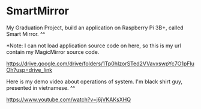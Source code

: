 # SmartMirror
My Graduation Project, build an application on Raspberry Pi 3B+, called Smart Mirror. ^^

*Note: I can not load application source code on here, so this is my url contain my MagicMirror source code.

https://drive.google.com/drive/folders/1Tp0hIzorSTed2VVavxswpYc7O1pFluOh?usp=drive_link 


Here is my demo video about operations of system. I'm black shirt guy, presented in vietnamese. ^^

https://www.youtube.com/watch?v=j6jVKAKsXHQ
